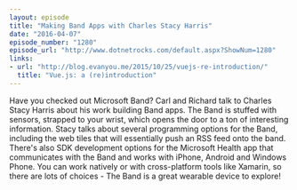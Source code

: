 ```yaml
---
layout: episode
title: "Making Band Apps with Charles Stacy Harris"
date: "2016-04-07"
episode_number: "1280"
episode_url: "http://www.dotnetrocks.com/default.aspx?ShowNum=1280"
links:
- url: "http://blog.evanyou.me/2015/10/25/vuejs-re-introduction/"
  title: "Vue.js: a (re)introduction"
---
```


Have you checked out Microsoft Band? Carl and Richard talk to Charles Stacy Harris about his work building Band apps. The Band is stuffed with sensors, strapped to your wrist, which opens the door to a ton of interesting information. Stacy talks about several programming options for the Band, including the web tiles that will essentially push an RSS feed onto the band. There's also SDK development options for the Microsoft Health app that communicates with the Band and works with iPhone, Android and Windows Phone. You can work natively or with cross-platform tools like Xamarin, so there are lots of choices - The Band is a great wearable device to explore!
